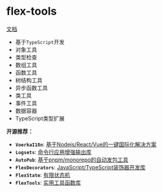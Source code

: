 # flex-tools

[文档](https://zhangfisher.github.io/flex-tools/)

- 基于`TypeScript`开发 
- 对象工具
- 类型检查
- 数组工具
- 函数工具
- 树结构工具
- 异步函数工具
- 类工具
- 事件工具
- 数据容器
- TypeScript类型扩展 

**开源推荐：** 

- **`VoerkaI18n`**: [基于Nodejs/React/Vue的一键国际化解决方案](https://zhangfisher.github.io/voerka-i18n/)
- **`Logsets`**: [命令行应用增强输出库](https://zhangfisher.github.io/logsets/)
- **`AutoPub`**:  [基于pnpm/monorepo的自动发包工具](https://zhangfisher.github.io/autopub/)
- **`FlexDecorators`**:  [JavaScript/TypeScript装饰器开发库](https://zhangfisher.github.io/flex-decorators/)
- **`FlexState`**:  [有限状态机](https://zhangfisher.github.io/flexstate/)
- **`FlexTools`**:  [实用工具函数库](https://zhangfisher.github.io/flex-tools/)